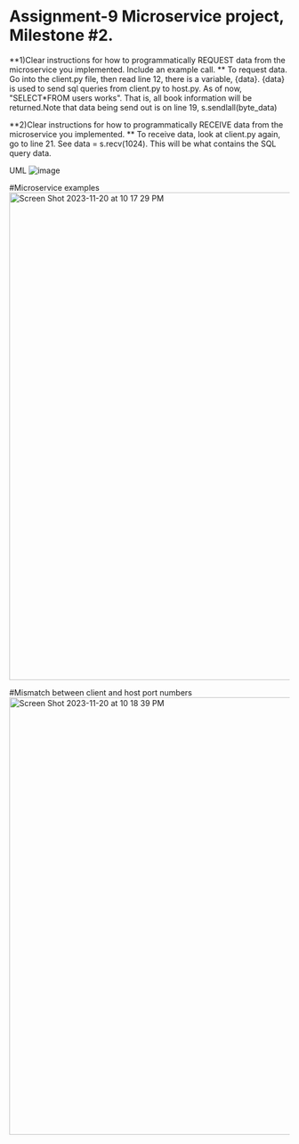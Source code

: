 # Assignment-9 Microservice project, Milestone #2.
**1)Clear instructions for how to programmatically REQUEST data from the microservice you implemented. Include an example call.
**
To request data. Go into the client.py file, then read line 12, there is a variable, {data}. {data} is used to send sql queries from client.py to host.py. As of now, "SELECT*FROM users works". 
That is, all book information will be returned.Note that data being send out is on line 19, s.sendlall(byte_data)

**2)Clear instructions for how to programmatically RECEIVE data from the microservice you implemented.
** To receive data, look at client.py again, go to line 21. See data = s.recv(1024). This will be what contains the SQL query data.

UML
![image](https://github.com/catsonmars/Assignment-9/assets/11530542/5f521eb6-dfd6-4107-bdee-8c63c2edacc5)

#Microservice examples
<img width="875" alt="Screen Shot 2023-11-20 at 10 17 29 PM" src="https://github.com/catsonmars/Assignment-9/assets/11530542/249dae76-6fb4-43f0-b427-2606d49e41f4">

#Mismatch between client and host port numbers
<img width="785" alt="Screen Shot 2023-11-20 at 10 18 39 PM" src="https://github.com/catsonmars/Assignment-9/assets/11530542/8a85c11c-5975-4edf-ab64-e75d6a4a1ef3">
